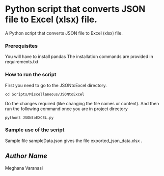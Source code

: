 # Python script that converts JSON file to Excel (xlsx) file.
A Python script that converts JSON file to Excel (xlsx) file.

### Prerequisites
You will have to install pandas 
The installation commands are provided in requirements.txt

### How to run the script
First you need to go to the JSONtoExcel directory.

```cd Scripts/Miscellaneous/JSONtoExcel```

 Do the changes required (like changing the file names or content). And then run the following command once you are in project directory

```python3 JSONtoEXCEL.py```


### Sample use of the script
Sample file sampleData.json gives the file exported_json_data.xlsx . 

## *Author Name*
Meghana Varanasi
